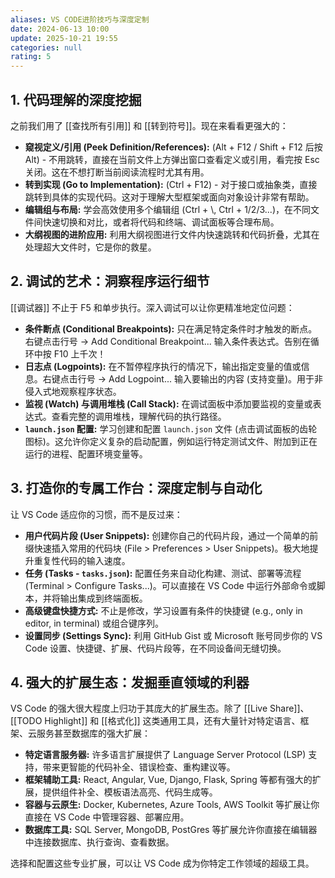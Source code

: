 ```yaml
---
aliases: VS CODE进阶技巧与深度定制
date: 2024-06-13 10:00
update: 2025-10-21 19:55
categories: null
rating: 5
---
```


## 1. 代码理解的深度挖掘

之前我们用了 [[查找所有引用]] 和 [[转到符号]]。现在来看看更强大的：

- **窥视定义/引用 (Peek Definition/References):** (Alt + F12 / Shift + F12 后按 Alt) - 不用跳转，直接在当前文件上方弹出窗口查看定义或引用，看完按 Esc 关闭。这在不想打断当前阅读流程时尤其有用。
- **转到实现 (Go to Implementation):** (Ctrl + F12) - 对于接口或抽象类，直接跳转到具体的实现代码。这对于理解大型框架或面向对象设计非常有帮助。
- **编辑组与布局:** 学会高效使用多个编辑组 (Ctrl + \\, Ctrl + 1/2/3...)，在不同文件间快速切换和对比，或者将代码和终端、调试面板等合理布局。
- **大纲视图的进阶应用:** 利用大纲视图进行文件内快速跳转和代码折叠，尤其在处理超大文件时，它是你的救星。

## 2. 调试的艺术：洞察程序运行细节

[[调试器]] 不止于 F5 和单步执行。深入调试可以让你更精准地定位问题：

- **条件断点 (Conditional Breakpoints):** 只在满足特定条件时才触发的断点。右键点击行号 -> Add Conditional Breakpoint... 输入条件表达式。告别在循环中按 F10 上千次！
- **日志点 (Logpoints):** 在不暂停程序执行的情况下，输出指定变量的值或信息。右键点击行号 -> Add Logpoint... 输入要输出的内容 (支持变量)。用于非侵入式地观察程序状态。
- **监视 (Watch) 与调用堆栈 (Call Stack):** 在调试面板中添加要监视的变量或表达式。查看完整的调用堆栈，理解代码的执行路径。
- **`launch.json` 配置:** 学习创建和配置 `launch.json` 文件 (点击调试面板的齿轮图标)。这允许你定义复杂的启动配置，例如运行特定测试文件、附加到正在运行的进程、配置环境变量等。

## 3. 打造你的专属工作台：深度定制与自动化

让 VS Code 适应你的习惯，而不是反过来：

- **用户代码片段 (User Snippets):** 创建你自己的代码片段，通过一个简单的前缀快速插入常用的代码块 (File > Preferences > User Snippets)。极大地提升重复性代码的输入速度。
- **任务 (Tasks - `tasks.json`):** 配置任务来自动化构建、测试、部署等流程 (Terminal > Configure Tasks...)。可以直接在 VS Code 中运行外部命令或脚本，并将输出集成到终端面板。
- **高级键盘快捷方式:** 不止是修改，学习设置有条件的快捷键 (e.g., only in editor, in terminal) 或组合键序列。
- **设置同步 (Settings Sync):** 利用 GitHub Gist 或 Microsoft 账号同步你的 VS Code 设置、快捷键、扩展、代码片段等，在不同设备间无缝切换。

## 4. 强大的扩展生态：发掘垂直领域的利器

VS Code 的强大很大程度上归功于其庞大的扩展生态。除了 [[Live Share]]、[[TODO Highlight]] 和 [[格式化]] 这类通用工具，还有大量针对特定语言、框架、云服务甚至数据库的强大扩展：

- **特定语言服务器:** 许多语言扩展提供了 Language Server Protocol (LSP) 支持，带来更智能的代码补全、错误检查、重构建议等。
- **框架辅助工具:** React, Angular, Vue, Django, Flask, Spring 等都有强大的扩展，提供组件补全、模板语法高亮、代码生成等。
- **容器与云原生:** Docker, Kubernetes, Azure Tools, AWS Toolkit 等扩展让你直接在 VS Code 中管理容器、部署应用。
- **数据库工具:** SQL Server, MongoDB, PostGres 等扩展允许你直接在编辑器中连接数据库、执行查询、查看数据。

选择和配置这些专业扩展，可以让 VS Code 成为你特定工作领域的超级工具。
